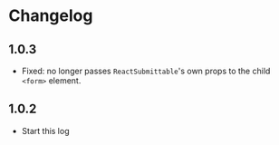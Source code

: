 # Changelog

## 1.0.3

- Fixed: no longer passes `ReactSubmittable`'s own props to the child `<form>` element.

## 1.0.2

- Start this log
